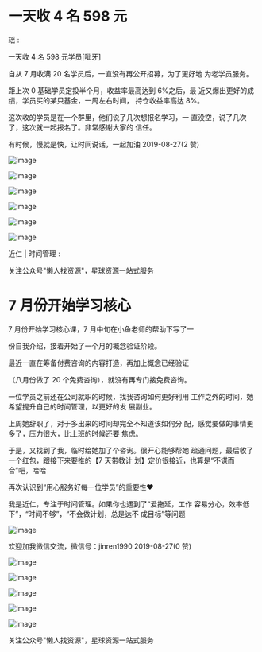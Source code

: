 # 一天收 4 名 598 元

瑶 :

一天收 4 名 598 元学员[呲牙]

自从 7 月收满 20 名学员后，一直没有再公开招募，为了更好地 为老学员服务。

距上次 0 基础学员定投半个月，收益率最高达到 6%之后，最 近又爆出更好的成绩，学员买的某只基金，一周左右时间， 持仓收益率高达 8%。

这次收的学员是在一个群里，他们说了几次想报名学习，一 直没空，说了几次了，这次就一起报名了。非常感谢大家的 信任。

有时候，慢就是快，让时间说话，一起加油 2019-08-27(2 赞)

![image](img/Image_005.png)

![image](img/Image_006.png)

![image](img/Image_007.png)

![image](img/Image_008.png)

![image](img/Image_009.png)

![image](img/Image_010.png)

近仁 | 时间管理 :

关注公众号"懒人找资源"，星球资源一站式服务

# 7 月份开始学习核心

7 月份开始学习核心课，7 月中旬在小鱼老师的帮助下写了一

份自我介绍，接着开始了一个月的概念验证阶段。

最近一直在筹备付费咨询的内容打造，再加上概念已经验证

（八月份做了 20 个免费咨询），就没有再专门接免费咨询。

一位学员之前还在公司就职的时候，找我咨询如何更好利用 工作之外的时间，她希望提升自己的时间管理，以更好的发 展副业。

上周她辞职了，对于多出来的时间却完全不知道该如何分 配，感觉要做的事情更多了，压力很大，比上班的时候还要 焦虑。

于是，又找到了我，临时给她加了个咨询。很开心能够帮她 疏通问题，最后收了一个红包，跟接下来要推的【7 天带教计 划】定价很接近，也算是“不谋而合”吧，哈哈

再次认识到“用心服务好每一位学员”的重要性❤

我是近仁，专注于时间管理。如果你也遇到了“爱拖延，工作 容易分心，效率低下”，“时间不够”，“不会做计划，总是达不 成目标”等问题

![image](img/Image_011.png)

欢迎加我微信交流，微信号：jinren1990 2019-08-27(0 赞)

![image](img/Image_012.png)

![image](img/Image_013.png)

![image](img/Image_014.png)

![image](img/Image_015.png)

![image](img/Image_016.png)

关注公众号"懒人找资源"，星球资源一站式服务